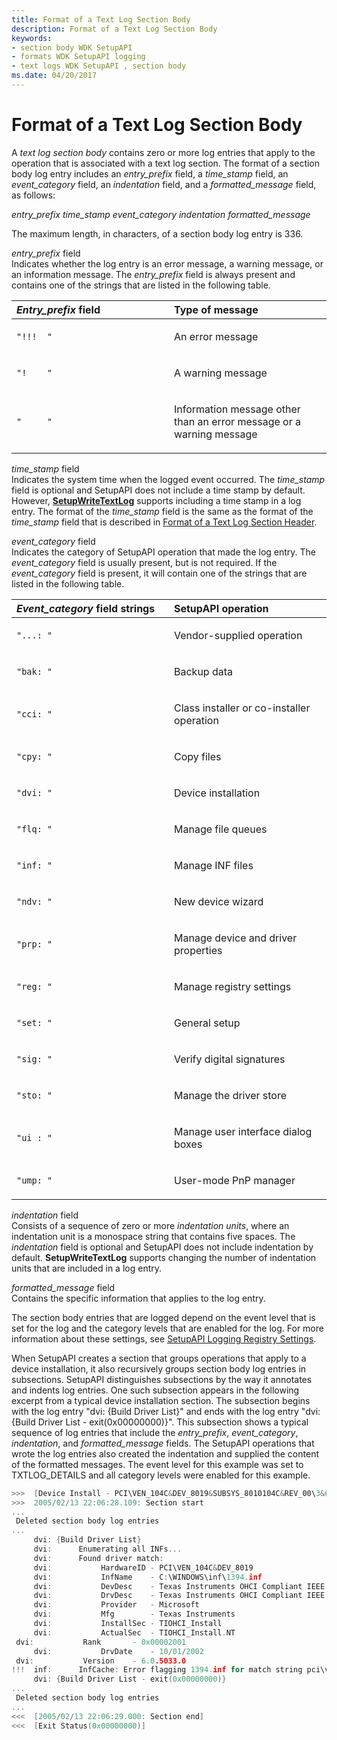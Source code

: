 ```yaml
---
title: Format of a Text Log Section Body
description: Format of a Text Log Section Body
keywords:
- section body WDK SetupAPI
- formats WDK SetupAPI logging
- text logs WDK SetupAPI , section body
ms.date: 04/20/2017
---
```


# Format of a Text Log Section Body


A *text log section body* contains zero or more log entries that apply to the operation that is associated with a text log section. The format of a section body log entry includes an *entry_prefix* field, a *time_stamp* field, an *event_category* field, an *indentation* field, and a *formatted_message* field, as follows:

*entry_prefix time_stamp event_category indentation formatted_message*

The maximum length, in characters, of a section body log entry is 336.

<a href="" id="entry-prefix-field"></a>*entry_prefix* field  
Indicates whether the log entry is an error message, a warning message, or an information message. The *entry_prefix* field is always present and contains one of the strings that are listed in the following table.

<table>
<colgroup>
<col width="50%" />
<col width="50%" />
</colgroup>
<thead>
<tr class="header">
<th align="left"><em>Entry_prefix</em> field</th>
<th align="left">Type of message</th>
</tr>
</thead>
<tbody>
<tr class="odd">
<td align="left"><pre><code>"!!!  "</code></pre></td>
<td align="left"><p>An error message</p></td>
</tr>
<tr class="even">
<td align="left"><pre><code>"!    "</code></pre></td>
<td align="left"><p>A warning message</p></td>
</tr>
<tr class="odd">
<td align="left"><pre><code>"     "</code></pre></td>
<td align="left"><p>Information message other than an error message or a warning message</p></td>
</tr>
</tbody>
</table>

 

<a href="" id="time-stamp-field"></a>*time_stamp* field  
Indicates the system time when the logged event occurred. The *time_stamp* field is optional and SetupAPI does not include a time stamp by default. However, [**SetupWriteTextLog**](/windows/win32/api/setupapi/nf-setupapi-setupwritetextlog) supports including a time stamp in a log entry. The format of the *time_stamp* field is the same as the format of the *time_stamp* field that is described in [Format of a Text Log Section Header](format-of-a-text-log-section-header.md).

<a href="" id="event-category-field"></a>*event_category* field  
Indicates the category of SetupAPI operation that made the log entry. The *event_category* field is usually present, but is not required. If the *event_category* field is present, it will contain one of the strings that are listed in the following table.

<table>
<colgroup>
<col width="50%" />
<col width="50%" />
</colgroup>
<thead>
<tr class="header">
<th align="left"><em>Event_category</em> field strings</th>
<th align="left">SetupAPI operation</th>
</tr>
</thead>
<tbody>
<tr class="odd">
<td align="left"><pre><code>"...: "</code></pre></td>
<td align="left"><p>Vendor-supplied operation</p></td>
</tr>
<tr class="even">
<td align="left"><pre><code>"bak: "</code></pre></td>
<td align="left"><p>Backup data</p></td>
</tr>
<tr class="odd">
<td align="left"><pre><code>"cci: "</code></pre></td>
<td align="left"><p>Class installer or co-installer operation</p></td>
</tr>
<tr class="even">
<td align="left"><pre><code>"cpy: "</code></pre></td>
<td align="left"><p>Copy files</p></td>
</tr>
<tr class="odd">
<td align="left"><pre><code>"dvi: "</code></pre></td>
<td align="left"><p>Device installation</p></td>
</tr>
<tr class="even">
<td align="left"><pre><code>"flq: "</code></pre></td>
<td align="left"><p>Manage file queues</p></td>
</tr>
<tr class="odd">
<td align="left"><pre><code>"inf: "</code></pre></td>
<td align="left"><p>Manage INF files</p></td>
</tr>
<tr class="even">
<td align="left"><pre><code>"ndv: "</code></pre></td>
<td align="left"><p>New device wizard</p></td>
</tr>
<tr class="odd">
<td align="left"><pre><code>"prp: "</code></pre></td>
<td align="left"><p>Manage device and driver properties</p></td>
</tr>
<tr class="even">
<td align="left"><pre><code>"reg: "</code></pre></td>
<td align="left"><p>Manage registry settings</p></td>
</tr>
<tr class="odd">
<td align="left"><pre><code>"set: "</code></pre></td>
<td align="left"><p>General setup</p></td>
</tr>
<tr class="even">
<td align="left"><pre><code>"sig: "</code></pre></td>
<td align="left"><p>Verify digital signatures</p></td>
</tr>
<tr class="odd">
<td align="left"><pre><code>"sto: "</code></pre></td>
<td align="left"><p>Manage the driver store</p></td>
</tr>
<tr class="even">
<td align="left"><pre><code>"ui : "</code></pre></td>
<td align="left"><p>Manage user interface dialog boxes</p></td>
</tr>
<tr class="odd">
<td align="left"><pre><code>"ump: "</code></pre></td>
<td align="left"><p>User-mode PnP manager</p></td>
</tr>
</tbody>
</table>

 

<a href="" id="indentation-field"></a>*indentation* field  
Consists of a sequence of zero or more *indentation units*, where an indentation unit is a monospace string that contains five spaces. The *indentation* field is optional and SetupAPI does not include indentation by default. **SetupWriteTextLog** supports changing the number of indentation units that are included in a log entry.

<a href="" id="formatted-message-field"></a>*formatted_message* field  
Contains the specific information that applies to the log entry.

The section body entries that are logged depend on the event level that is set for the log and the category levels that are enabled for the log. For more information about these settings, see [SetupAPI Logging Registry Settings](setupapi-logging-registry-settings.md).

When SetupAPI creates a section that groups operations that apply to a device installation, it also recursively groups section body log entries in subsections. SetupAPI distinguishes subsections by the way it annotates and indents log entries. One such subsection appears in the following excerpt from a typical device installation section. The subsection begins with the log entry "dvi: {Build Driver List}" and ends with the log entry "dvi: {Build Driver List - exit(0x00000000)}". This subsection shows a typical sequence of log entries that include the *entry_prefix*, *event_category*, *indentation*, and *formatted_message* fields. The SetupAPI operations that wrote the log entries also created the indentation and supplied the content of the formatted messages. The event level for this example was set to TXTLOG_DETAILS and all category levels were enabled for this example.

```cpp
>>>  [Device Install - PCI\VEN_104C&DEV_8019&SUBSYS_8010104C&REV_00\3&61aaa01&0&38]
>>>  2005/02/13 22:06:28.109: Section start
...
 Deleted section body log entries
...
     dvi: {Build Driver List}
     dvi:      Enumerating all INFs...
     dvi:      Found driver match:
     dvi:           HardwareID - PCI\VEN_104C&DEV_8019
     dvi:           InfName    - C:\WINDOWS\inf\1394.inf
     dvi:           DevDesc    - Texas Instruments OHCI Compliant IEEE 1394 Host Controller
     dvi:           DrvDesc    - Texas Instruments OHCI Compliant IEEE 1394 Host Controller
     dvi:           Provider   - Microsoft
     dvi:           Mfg        - Texas Instruments
     dvi:           InstallSec - TIOHCI_Install
     dvi:           ActualSec  - TIOHCI_Install.NT
 dvi:           Rank       - 0x00002001
     dvi:           DrvDate    - 10/01/2002
 dvi:           Version    - 6.0.5033.0 
!!!  inf:      InfCache: Error flagging 1394.inf for match string pci\ven_104c&dev_8019
     dvi: {Build Driver List - exit(0x00000000)}
...
 Deleted section body log entries 
...
<<<  [2005/02/13 22:06:29.000: Section end]
<<<  [Exit Status(0x00000000)]
```

 

